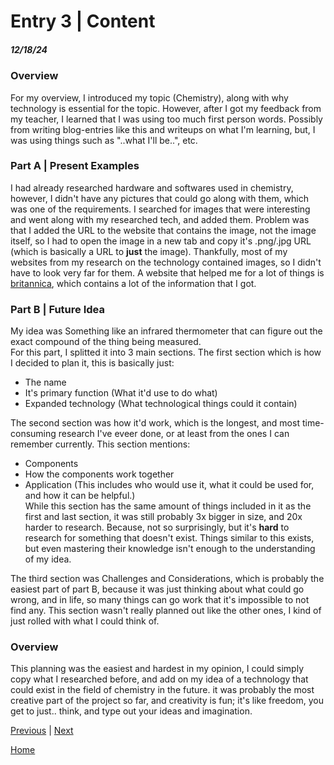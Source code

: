 # Entry 3 | Content 
##### 12/18/24
### Overview 
For my overview, I introduced my topic (Chemistry), along with why technology is essential for the topic. However, after I got my feedback from my teacher, I learned that I was using too much first person words. Possibly from writing blog-entries like this and writeups on what I'm learning, but, I was using things such as "..what I'll be..", etc.

### Part A | Present Examples 

I had already researched hardware and softwares used in chemistry, however, I didn't have any pictures that could go along with them, which was one of the requirements. I searched for images that were interesting and went along with my researched tech, and added them. Problem was that I added the URL to the website that contains the image, not the image itself, so I had to open the image in a new tab and copy it's .png/.jpg URL (which is basically a URL to **just** the image). Thankfully, most of my websites from my research on the technology contained images, so I didn't have to look very far for them. A website that helped me for a lot of things is [britannica](https://www.britannica.com/), which contains a lot of the information that I got. 

### Part B | Future Idea
My idea was Something like an infrared thermometer that can figure out the exact compound of the thing being measured.  
  For this part, I splitted it into 3 main sections. The first section which is how I decided to plan it, this is basically just:
* The name
* It's primary function (What it'd use to do what)
* Expanded technology (What technological things could it contain)

The second section was how it'd work, which is the longest, and most time-consuming research I've eveer done, or at least from the ones I can remember currently. This section mentions:
* Components
* How the components work together
* Application (This includes who would use it, what it could be used for, and how it can be helpful.)  
  While this section has the same amount of things included in it as the first and last section, it was still probably 3x bigger in size, and 20x harder to research. Because, not so surprisingly, but it's **hard** to research for something that doesn't exist. Things similar to this exists, but even mastering their knowledge isn't enough to the understanding of my idea.

The third section was Challenges and Considerations, which is probably the easiest part of part B, because it was just thinking about what could go wrong, and in life, so many things can go work that it's impossible to not find any. This section wasn't really planned out like the other ones, I kind of just rolled with what I could think of. 

### Overview 
This planning was the easiest and hardest in my opinion, I could simply copy what I researched before, and add on my idea of a technology that could exist in the field of chemistry in the future. it was probably the most creative part of the project so far, and creativity is fun; it's like freedom, you get to just.. think, and type out your ideas and imagination. 




[Previous](entry02.md) | [Next](entry04.md)

[Home](../README.md)
